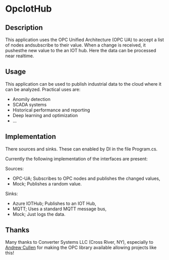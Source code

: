 # OpcIotHub

## Description
This application uses the OPC Unified Architecture (OPC UA) to accept a list of nodes andsubscribe to their value.
When a change is received, it pushesthe new value to the an IOT hub. Here the data can be processed near realtime.
 
## Usage
This application can be used to publish industrial data to the cloud where it can be analyzed. Practical uses are:
- Anomily detection
- SCADA systems
- Historical performance and reporting
- Deep learning and optimization
- ...

## Implementation
There sources and sinks. These can enabled by DI in the file Program.cs.

Currently the following implementation of the interfaces are present:

Sources:
  - OPC-UA; Subscribes to OPC nodes and publishes the changed values,
  - Mock; Publishes a random value.

Sinks:
  - Azure IOTHub; Publishes to an IOT Hub,
  - MQTT; Uses a standard MQTT message bus,
  - Mock; Just logs the data.

## Thanks

Many thanks to Converter Systems LLC (Cross River, NY), especially to [Andrew Cullen](https://github.com/awcullen) for making the OPC library available allowing projects like this!
